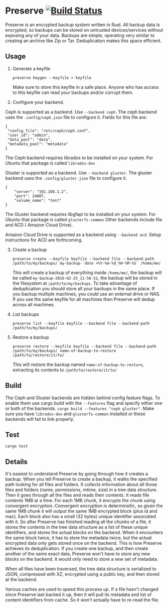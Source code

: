 # Preserve [![Build Status](https://travis-ci.org/cholcombe973/preserve.svg?branch=master)](https://travis-ci.org/cholcombe973/preserve) #
Preserve is an encrypted backup system written in Rust.  All backup data is encrypted, so backups can be stored on untrusted devices/services without exposing any of your data.  Backups are simple, operating very similar to creating an archive like Zip or Tar.  Deduplication makes this space efficient.

## Usage

1. Generate a keyfile

   ```
   preserve keygen --keyfile > keyfile
   ```

    Make sure to store this keyfile in a safe place.  Anyone who has access to this keyfile can read your backups and/or corrupt them.
2. Configure your backend.

  Ceph is supported as a backend. Use `--backend ceph`. The ceph backend uses the
`.config/ceph.json` file to configure it. Fields for this file are:
```
{
 "config_file": "/etc/ceph/ceph.conf",
 "user_id": "admin",
 "data_pool": "data",
 "metadata_pool": "metadata"
}
```
The Ceph backend requires librados to be installed on your system. For Ubuntu that
package is called `librados-dev`

  Gluster is supported as a backend. Use `--backend gluster`. The gluster backend uses the
`.config/gluster.json` file to configure it.
```
{
    "server": "192.168.1.2",
    "port": 24007,
    "volume_name": "test"
}
```
The Gluster backend requires libgfapi to be installed on your system.  For Ubuntu
that package is called `glusterfs-common`
Other backends include file and ACD ( Amazon Cloud Drive).

  Amazon Cloud Drive is supported as a backend using `--backend acd`.  Setup instructions for ACD are forthcoming.


3. Create a backup

   ```
   preserve create --keyfile keyfile --backend file --backend-path /path/to/my/backups/ my-backup-`date +%Y-%m-%d_%H-%M-%S` /home/me/
   ```

   This will create a backup of everything inside `/home/me/`, the backup will be called `my-backup-2016-02-25_11-56-51`, the backup will be stored in the filesystem at `/path/to/my/backups`.  To take advantage of deduplication you should store all your backups in the same place.  If you backup multiple machines, you could use an external drive or NAS.  If you use the same keyfile for all machines then Preserve will dedup across all machines.

4. List backups

   ```
   preserve list --keyfile keyfile --backend file --backend-path /path/to/my/backups/
   ```

5. Restore a backup

   ```
   preserve restore --keyfile keyfile --backend file --backend-path /path/to/my/backups/ name-of-backup-to-restore /path/to/restore/it/to/
   ```

   This will restore the backup named `name-of-backup-to-restore`, extracting its contents to `/path/to/restore/it/to/`

## Build
The Ceph and Gluster backends are hidden behind config feature flags.  To enable
them use cargo build with the `--features` flag and specify either one or both
of the backends.
`cargo build --features "ceph gluster"`. Make sure you have `librados-dev` and
`glusterfs-common` installed or these backends will fail to link properly.

## Test
```
cargo test
```

## Details
It's easiest to understand Preserve by going through how it creates a backup.  When you tell Preserve to create a backup, it walks the specified path looking for all files and folders.  It collects information about all those files and folders (name, permissions, mtime, size) in a tree data structure.  Then it goes through all the files and reads their contents.  It reads file contents 1MB at a time.  For each 1MB chunk, it encrypts the chunk using convergent encryption.  Convergent encryption is determinsitic, so given the same 1MB chunk it will output the same 1MB encrypted block (plus id and mac).  Each block also has a small (32 bytes) unique identifier associated with it.  So after Preserve has finished reading all the chunks of a file, it stores the contents in the tree data structure as a list of these unique identifiers, and stores the actual blocks on the backend.  When it encounters the same block twice, it has to store the metadata twice, but the actual encrypted data only gets stored once on the backend.  This is how Preserve achieves its deduplication.  If you create one backup, and then create another of the same exact data, Preserve won't have to store any new blocks on the backend.  It would only need to store a new set of metadata.

When all files have been traversed, the tree data structure is serialized to JSON, compressed with XZ, encrypted using a public key, and then stored at the backend.

Various caches are used to speed this process up.  If a file hasn't changed since Preserve last backed it up, then it will pull its metadata and list of content identifiers from cache.  So it won't actually have to re-read the file.
